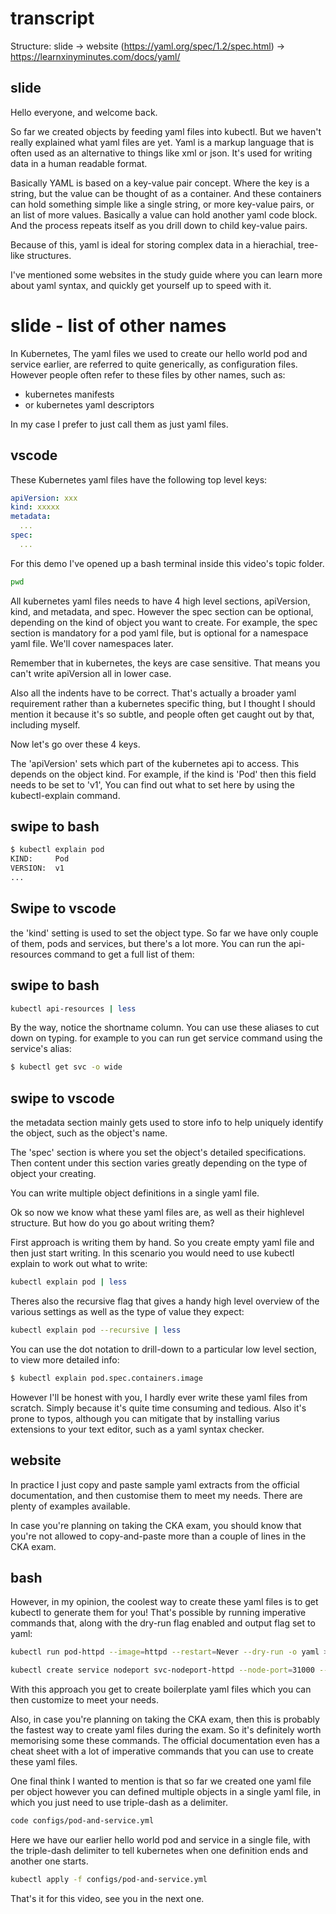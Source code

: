 # transcript

Structure:
slide
-> website (https://yaml.org/spec/1.2/spec.html) 
-> https://learnxinyminutes.com/docs/yaml/

## slide 

Hello everyone, and welcome back. 


So far we created objects by feeding yaml files into kubectl. But we haven't really explained what yaml files are yet. Yaml is a markup language that is often used as an alternative to things like xml or json. It's used for writing data in a human readable format.

Basically YAML is based on a key-value pair concept. Where the key is a string, but the value can be thought of as a container. And these containers can hold something simple like a single string,  or more key-value pairs, or an list of more values. Basically a value can hold another yaml code block. And the process repeats itself as you drill down to child key-value pairs.

Because of this, yaml is ideal for storing complex data in a hierachial, tree-like structures.  

I've mentioned some websites in the study guide where you can learn more about yaml syntax, and quickly get yourself up to speed with it. 


# slide - list of other names
In Kubernetes, The yaml files we used to create our hello world pod and service earlier, are referred to quite generically, as configuration files. However people often refer to these files by other names, such as:

- kubernetes manifests
- or kubernetes yaml descriptors

In my case I prefer to just call them as just yaml files. 



## vscode
These Kubernetes yaml files have the following top level keys:


```yaml - have the following open in a text editor
apiVersion: xxx
kind: xxxxx
metadata:
  ...
spec:
  ...
```

For this demo I've opened up a bash terminal inside this video's topic folder. 

```bash
pwd
```

All kubernetes yaml files needs to have 4 high level sections, apiVersion, kind, and metadata, and spec. However the spec section can be optional, depending on the kind of object you want to create. For example, the spec section is mandatory for a pod yaml file, but is optional for a namespace yaml file. We'll cover namespaces later.  

Remember that in kubernetes, the keys are case sensitive. That means you can't write apiVersion all in lower case. 

Also all the indents have to be correct. That's actually a broader yaml requirement rather than a kubernetes specific thing, but I thought I should mention it because it's so subtle, and people often get caught out by that, including myself.


Now let's go over these 4 keys. 


The 'apiVersion' sets which part of the kubernetes api to access. This depends on the object kind. For example, if the kind is 'Pod' then this field needs to be set to 'v1', You can find out what to set here by using the kubectl-explain command.

## swipe to bash
```bash
$ kubectl explain pod
KIND:     Pod
VERSION:  v1
...
```

## Swipe to vscode
the 'kind' setting is used to set the object type. So far we have only couple of them, pods and services, but there's a lot more. You can run the api-resources command to get a full list of them:

## swipe to bash
```bash
kubectl api-resources | less
```

By the way, notice the shortname column. You can use these aliases to cut down on typing. for example to you can run get service command using the service's alias:


```bash
$ kubectl get svc -o wide
```







## swipe to vscode
the metadata section mainly gets used to store info to help uniquely identify the object, such as the object's name.

The 'spec' section is where you set the object's detailed specifications. Then content under this section varies greatly depending on the type of object your creating. 

You can write multiple object definitions in a single yaml file. 



Ok so now we know what these yaml files are, as well as their highlevel structure. But how do you go about writing them?

First approach is writing them by hand. So you create empty yaml file and then just start writing. In this scenario you would need to use kubectl explain to work out what to write:

```bash
kubectl explain pod | less
```

Theres also the recursive flag that gives a handy high level overview of the various settings as well as the type of value they expect:


```bash
kubectl explain pod --recursive | less
```

You can use the dot notation to drill-down to a particular low level section, to view more detailed info:

```bash
$ kubectl explain pod.spec.containers.image
```

However I'll be honest with you, I hardly ever write these yaml files from scratch. Simply because it's quite time consuming and tedious. Also it's prone to typos, although you can mitigate that by installing varius extensions to your text editor, such as a yaml syntax checker. 


## website 
In practice I just copy and paste sample yaml extracts from the official documentation, and then customise them to meet my needs. There are plenty of examples available.

In case you're planning on taking the CKA exam, you should know that you're not allowed to copy-and-paste more than a couple of lines in the CKA exam. 


## bash
However, in my opinion, the coolest way to create these yaml files is to get kubectl to generate them for you! That's possible by running imperative commands that, along with the dry-run flag enabled and output flag set to yaml:

```bash
kubectl run pod-httpd --image=httpd --restart=Never --dry-run -o yaml > pod.yaml

kubectl create service nodeport svc-nodeport-httpd --node-port=31000 --tcp=3050:80 > service.yaml
```

With this approach you get to create boilerplate yaml files which you can then customize to meet your needs. 

Also, in case you're planning on taking the CKA exam, then this is probably the fastest way to create yaml files during the exam. So it's definitely worth memorising some these commands. The official documentation even has a cheat sheet with a lot of imperative commands that you can use to create these yaml files.  

One final think I wanted to mention is that so far we created one yaml file per object however you can defined multiple objects in a single yaml file, in which you just need to use triple-dash as a delimiter. 

```bash
code configs/pod-and-service.yml 
```

Here we have our earlier hello world pod and service in a single file, with the triple-dash delimiter to tell kubernetes when one definition ends and another one starts. 


```bash
kubectl apply -f configs/pod-and-service.yml 
```


That's it for this video, see you in the next one. 






